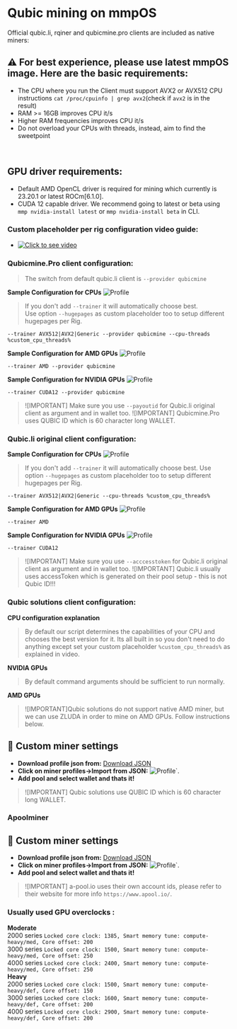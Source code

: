 # Qubic mining on mmpOS


Official qubic.li, rqiner and qubicmine.pro clients are included as native miners:
<br>

## :warning: For best experience, please use latest mmpOS image. Here are the basic requirements:

-   The CPU where you run the Client must support AVX2 or AVX512 CPU instructions
    `cat /proc/cpuinfo | grep avx2`(check if `avx2` is in the result)
-   RAM >= 16GB improves CPU it/s
-   Higher RAM frequencies improves CPU it/s
-   Do not overload your CPUs with threads, instead, aim to find the sweetpoint

<br>

## GPU driver requirements:
-	Default AMD OpenCL driver is required for mining which currently is 23.20.1 or latest ROCm[6.1.0].
-	CUDA 12 capable driver. We recommend going to latest or beta using `mmp nvidia-install latest` or `mmp nvidia-install beta` in CLI.

### Custom placeholder per rig configuration video guide:
-	[![Click to see video](/movs/8190556357408478139.gif)](/movs/8190556357408478139.mov)  

### Qubicmine.Pro client configuration:
> The switch from default qubic.li client is `--provider qubicmine`

**Sample Configuration for CPUs**
![Profile](/imgs/qubicmine-cpu.png)  
> If you don't add `--trainer` it will automatically choose best.  
> Use option `--hugepages` as custom placeholder too to setup different hugepages per Rig.  

```
--trainer AVX512|AVX2|Generic --provider qubicmine --cpu-threads %custom_cpu_threads%
```

**Sample Configuration for AMD GPUs**
![Profile](/imgs/qubicmine-amd.png)  

```
--trainer AMD --provider qubicmine
```

**Sample Configuration for NVIDIA GPUs**
![Profile](/imgs/qubicmine-nvidia.png)  

```
--trainer CUDA12 --provider qubicmine
```
>![IMPORTANT] Make sure you use `--payoutid` for Qubic.li original client as argument and in wallet too.
>![IMPORTANT] Qubicmine.Pro uses QUBIC ID which is 60 character long WALLET.

### Qubic.li original client configuration:
**Sample Configuration for CPUs**
![Profile](/imgs/qli-cpu.png)  
> If you don't add `--trainer` it will automatically choose best.
> Use option `--hugepages` as custom placeholder too to setup different hugepages per Rig.  

```
--trainer AVX512|AVX2|Generic --cpu-threads %custom_cpu_threads%
```

**Sample Configuration for AMD GPUs**
![Profile](/imgs/qli-amd.png)  

```
--trainer AMD
```

**Sample Configuration for NVIDIA GPUs**
![Profile](/imgs/qli-nvidia.png)  

```
--trainer CUDA12
```
>![IMPORTANT] Make sure you use `--acccesstoken` for Qubic.li original client as argument and in wallet too.
>![IMPORTANT] Qubic.li usually uses accessToken which is generated on their pool setup - this is not Qubic ID!!!

### Qubic solutions client configuration:
**CPU configuration explanation** 
> By default our script determines the capabilities of your CPU and chooses the best version for it.
> Its all built in so you don't need to do anything except set your custom placeholder `%custom_cpu_threads%` as explained in video.

**NVIDIA GPUs**  
> By default command arguments should be sufficient to run normally.

**AMD GPUs**  
> ![IMPORTANT]Qubic solutions do not support native AMD miner, but we can use ZLUDA in order to mine on AMD GPUs. Follow instructions below.
## :wrench: Custom miner settings

-   **Download profile json from:** [Download JSON](https://github.com/ddobreff/mmpos/releases/download/v0.5.0/qubic-rqiner-zluda.json)
-   **Click on miner profiles->Import from JSON:** ![Profile](/imgs/import_profile.png)`.
-   **Add pool and select wallet and thats it!**
>![IMPORTANT] Qubic solutions use QUBIC ID which is 60 character long WALLET.

### Apoolminer
## :wrench: Custom miner settings

-   **Download profile json from:** [Download JSON](https://github.com/ddobreff/mmpos/releases/download/v1.3.2/apoolminer-qubic.json)
-   **Click on miner profiles->Import from JSON:** ![Profile](/imgs/import_profile.png)`.
-   **Add pool and select wallet and thats it!**
>![IMPORTANT] a-pool.io uses their own account ids, please refer to their website for more info `https://www.apool.io/`.

### Usually used GPU overclocks :
**Moderate**  
2000 series `Locked core clock: 1385, Smart memory tune: compute-heavy/med, Core offset: 200`  
3000 series `Locked core clock: 1500, Smart memory tune: compute-heavy/med, Core offset: 250`  
4000 series `Locked core clock: 2400, Smart memory tune: compute-heavy/med, Core offset: 250`  
**Heavy**  
2000 series `Locked core clock: 1500, Smart memory tune: compute-heavy/def, Core offset: 150`  
3000 series `Locked core clock: 1600, Smart memory tune: compute-heavy/def, Core offset: 200`  
4000 series `Locked core clock: 2900, Smart memory tune: compute-heavy/def, Core offset: 200`  

